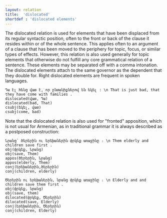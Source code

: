 ```yaml
---
layout: relation
title:  'dislocated'
shortdef : 'dislocated elements'
---
```

The dislocated relation is used for elements that have been displaced from its regular syntactic position, often to the front or back of
the clause it resides within or of the whole sentence. This applies often to an argument of a clause that has been moved to the periphery
for topic, focus, or similar types of effects. However, this relation is also used generally for topic elements that otherwise do not fulfill
any core grammatical relation of a sentence. These elements may be separated off with a comma intonation.
The dislocated elements attach to the same governor as the dependent that they double for. Right dislocated elements are frequent in
spoken languages.
~~~ sdparse
Դա էլ հենց վատ է, որ ընտանիքներով են եկել : \n That is just bad, that they have come with families .
dislocated(վատ, Դա)
dislocated(bad, That)
csubj(եկել, վատ)
csubj(come, bad)
~~~
Note that the dislocated relation is also used for "fronted" apposition, which is not usual for Armenian, as in traditional grammar it is
always described as a postposed construction:
~~~
Նրանց՝ ծերերին ու երեխաներին փրկեք առաջինը ։ \n Them elderly and children save first .
obj(փրկեք, Նրանց)
obj(save, Them)
appos(ծերերին, Նրանց)
appos(elderly, Them)
conj(երեխաներին,ծերերին)
conj(children, elderly)
~~~ 
~~~
Ծերերին ու երեխաներին, նրանց փրկեք առաջինը ։ \n Elderly and and children save them first .
obj(փրկեք, նրանց)
obj(save, them)
dilocated(փրկեք, Ծերերին)
dilocated(save, Elderly)
conj(երեխաներին, Ծերերին)
conj(children, Elderly)
~~~
